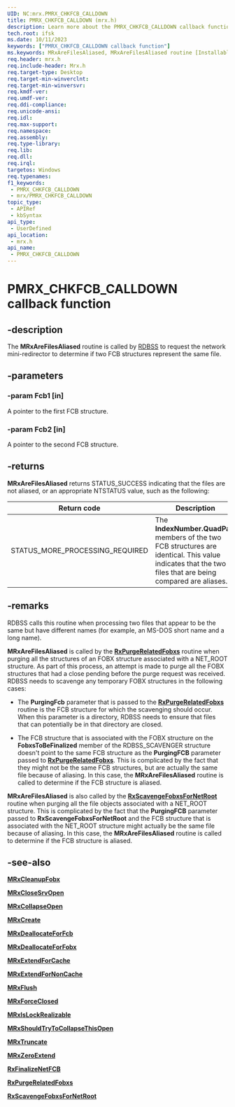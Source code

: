 ```yaml
---
UID: NC:mrx.PMRX_CHKFCB_CALLDOWN
title: PMRX_CHKFCB_CALLDOWN (mrx.h)
description: Learn more about the PMRX_CHKFCB_CALLDOWN callback function.
tech.root: ifsk
ms.date: 10/11/2023
keywords: ["PMRX_CHKFCB_CALLDOWN callback function"]
ms.keywords: MRxAreFilesAliased, MRxAreFilesAliased routine [Installable File System Drivers], PMRX_CHKFCB_CALLDOWN, ifsk.mrxarefilesaliased, mrx/MRxAreFilesAliased, mrxref_5d6e6988-84d7-43ac-860e-4f184686a9e6.xml
req.header: mrx.h
req.include-header: Mrx.h
req.target-type: Desktop
req.target-min-winverclnt: 
req.target-min-winversvr: 
req.kmdf-ver: 
req.umdf-ver: 
req.ddi-compliance: 
req.unicode-ansi: 
req.idl: 
req.max-support: 
req.namespace: 
req.assembly: 
req.type-library: 
req.lib: 
req.dll: 
req.irql: 
targetos: Windows
req.typenames: 
f1_keywords:
 - PMRX_CHKFCB_CALLDOWN
 - mrx/PMRX_CHKFCB_CALLDOWN
topic_type:
 - APIRef
 - kbSyntax
api_type:
 - UserDefined
api_location:
 - mrx.h
api_name:
 - PMRX_CHKFCB_CALLDOWN
---
```


# PMRX_CHKFCB_CALLDOWN callback function

## -description

The **MRxAreFilesAliased** routine is called by [RDBSS](/windows-hardware/drivers/ifs/the-rdbss-driver-and-library) to request the network mini-redirector to determine if two FCB structures represent the same file.

## -parameters

### -param Fcb1 [in]

A pointer to the first FCB structure.

### -param Fcb2 [in]

A pointer to the second FCB structure.

## -returns

**MRxAreFilesAliased** returns STATUS_SUCCESS indicating that the files are not aliased, or an appropriate NTSTATUS value, such as the following:

| Return code | Description |
| ------------- | ------------- |
| STATUS_MORE_PROCESSING_REQUIRED | The **IndexNumber.QuadPart** members of the two FCB structures are identical. This value indicates that the two files that are being compared are aliases. |

## -remarks

RDBSS calls this routine when processing two files that appear to be the same but have different names (for example, an MS-DOS short name and a long name).

**MRxAreFilesAliased** is called by the [**RxPurgeRelatedFobxs**](../scavengr/nf-scavengr-rxpurgerelatedfobxs.md) routine when purging all the structures of an FOBX structure associated with a NET_ROOT structure. As part of this process, an attempt is made to purge all the FOBX structures that had a close pending before the purge request was received. RDBSS needs to scavenge any temporary FOBX structures in the following cases:

* The **PurgingFcb** parameter that is passed to the [**RxPurgeRelatedFobxs**](../scavengr/nf-scavengr-rxpurgerelatedfobxs.md) routine is the FCB structure for which the scavenging should occur. When this parameter is a directory, RDBSS needs to ensure that files that can potentially be in that directory are closed.

* The FCB structure that is associated with the FOBX structure on the **FobxsToBeFinalized** member of the RDBSS_SCAVENGER structure doesn't point to the same FCB structure as the **PurgingFCB** parameter passed to [**RxPurgeRelatedFobxs**](../scavengr/nf-scavengr-rxpurgerelatedfobxs.md). This is complicated by the fact that they might not be the same FCB structures, but are actually the same file because of aliasing. In this case, the **MRxAreFilesAliased** routine is called to determine if the FCB structure is aliased.

**MRxAreFilesAliased** is also called by the [**RxScavengeFobxsForNetRoot**](../scavengr/nf-scavengr-rxscavengefobxsfornetroot.md) routine when purging all the file objects associated with a NET_ROOT structure. This is complicated by the fact that the **PurgingFCB** parameter passed to **RxScavengeFobxsForNetRoot** and the FCB structure that is associated with the NET_ROOT structure might actually be the same file because of aliasing. In this case, the **MRxAreFilesAliased** routine is called to determine if the FCB structure is aliased.

## -see-also

[**MRxCleanupFobx**](/previous-versions/windows/hardware/drivers/ff549841(v=vs.85))

[**MRxCloseSrvOpen**](nc-mrx-pmrx_calldown.md)

[**MRxCollapseOpen**](/windows-hardware/drivers/ifs/mrxcollapseopen)

[**MRxCreate**](/windows-hardware/drivers/ifs/mrxcreate)

[**MRxDeallocateForFcb**](nc-mrx-pmrx_deallocate_for_fcb.md)

[**MRxDeallocateForFobx**](nc-mrx-pmrx_deallocate_for_fobx.md)

[**MRxExtendForCache**](nc-mrx-pmrx_extendfile_calldown.md)

[**MRxExtendForNonCache**](/windows-hardware/drivers/ifs/mrxextendfornoncache)

[**MRxFlush**](/windows-hardware/drivers/ifs/mrxflush)

[**MRxForceClosed**](nc-mrx-pmrx_forceclosed_calldown.md)

[**MRxIsLockRealizable**](nc-mrx-pmrx_is_lock_realizable.md)

[**MRxShouldTryToCollapseThisOpen**](/windows-hardware/drivers/ifs/mrxshouldtrytocollapsethisopen)

[**MRxTruncate**](/windows-hardware/drivers/ifs/mrxtruncate)

[**MRxZeroExtend**](/windows-hardware/drivers/ifs/mrxzeroextend)

[**RxFinalizeNetFCB**](../rxprocs/nf-rxprocs-rxfinalizenetfcb.md)

[**RxPurgeRelatedFobxs**](../scavengr/nf-scavengr-rxpurgerelatedfobxs.md)

[**RxScavengeFobxsForNetRoot**](../scavengr/nf-scavengr-rxscavengefobxsfornetroot.md)
